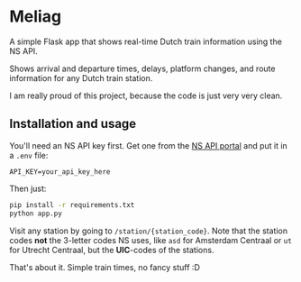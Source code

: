 # Meliag

A simple Flask app that shows real-time Dutch train information using the NS API.

Shows arrival and departure times, delays, platform changes, and route information for any Dutch train station.

I am really proud of this project, because the code is just very very clean.

## Installation and usage

You'll need an NS API key first. Get one from the [NS API portal](https://apiportal.ns.nl/) and put it in a `.env` file:

```
API_KEY=your_api_key_here
```

Then just:

```bash
pip install -r requirements.txt
python app.py
```

Visit any station by going to `/station/{station_code}`. Note that the station codes **not** the 3-letter codes NS uses, like `asd` for Amsterdam Centraal or `ut` for Utrecht Centraal, but the **UIC**-codes of the stations.

That's about it. Simple train times, no fancy stuff :D

